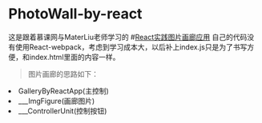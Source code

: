 # PhotoWall-by-react
这是跟着慕课网与MaterLiu老师学习的 
#<a href="http://www.imooc.com/learn/652">React实践图片画廊应用</a> 
自己的代码没有使用React-webpack，考虑到学习成本大，以后补上index.js只是为了书写方便，和index.html里面的内容一样。
>图片画廊的思路如下：
<li>GalleryByReactApp(主控制)</li>
<li>___ImgFigure(画廊图片)</li>
<li>___ControllerUnit(控制按钮)</li>

